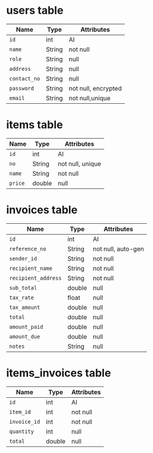 # users table

|Name|Type|Attributes|
|---|---|---|
|`id`|int|AI|
|`name`|String|not null|
|`role`|String|null|
|`address`|String|null|
|`contact_no`|String|null|
|`password`|String|not null, encrypted|
|`email`|String|not null,unique|


# items table

|Name|Type|Attributes|
|---|---|---|
|`id`|int|AI|
|`no`|String|not null, unique|
|`name`|String|not null|
|`price`|double|null|

# invoices table

|Name|Type|Attributes|
|---|---|---|
|`id`|int|AI|
|`reference_no`|String|not null, auto-gen|
|`sender_id`|String|not null|
|`recipient_name`|String|not null|
|`recipient_address`|String|not null|
|`sub_total`|double|null|
|`tax_rate`|float|null|
|`tax_amount`|double|null|
|`total`|double|null|
|`amount_paid`|double|null|
|`amount_due`|double|null|
|`notes`|String|null|



# items_invoices table

|Name|Type|Attributes|
|---|---|---|
|`id`|int|AI|
|`item_id`|int|not null|
|`invoice_id`|int|not null|
|`quantity`|int|null|
|`total`|double|null|